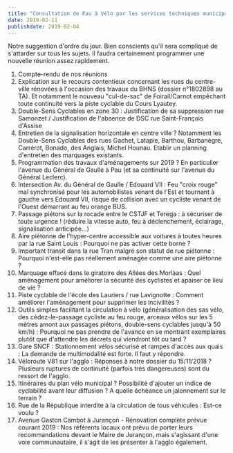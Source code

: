 ```yaml
---
title: "Consultation de Pau à Vélo par les services techniques municipaux"
date: 2019-02-11
publishdate: 2019-02-04
---
```


Notre suggestion d'ordre du jour. Bien conscients qu'il sera compliqué de 
s'attarder sur tous les sujets. Il faudra certainement programmer une nouvelle 
réunion assez rapidement.

1. Compte-rendu de nos réunions 
2. Explication sur le recours contentieux concernant les rues du centre-ville rénovées à l'occasion des travaux du BHNS (dossier n°1802898 au TA). Et notamment le nouveau "cul-de-sac" de Foirail/Carnot empêchant toute continuité vers la piste cyclable du Cours Lyautey.
3. Double-Sens Cyclables en zone 30 : Justification de sa suppression rue Samonzet / Justification de l'absence de DSC rue Saint-François d'Assise
4. Entretien de la signalisation horizontale en centre ville ? Notamment les Double-Sens Cyclables des rues Gachet, Latapie, Barthou, Barbanègre, Carrérot, Bonado, des Anglais, Michel Hounau. Etablir un planning d'entretien des marquages existants.
5. Programmation des travaux d'aménagements sur 2019 ? En particulier l'avenue du Général de Gaulle à Pau (et sa continuité sur l'avenue du Général Leclerc).
6. Intersection Av. du Général de Gaulle / Edouard VII : Feu "croix rouge" mal synchronisé pour les automobilistes venant de l'Est et tournant à gauche vers Edouard VII, risque de collision avec un cycliste venant de l'Ouest démarrant au feu orange BUS.
7. Passage piétons sur la rocade entre le CSTJF et Terega : à sécuriser de toute urgence ! (réduire la vitesse auto, feu à déclenchement, éclairage, signalisation anticipée...)
8. Aire piétonne de l'hyper-centre accessible aux voitures à toutes heures par la rue Saint Louis : Pourquoi ne pas activer cette borne ?
9. Important transit dans la rue Tran malgré son statut de rue piétonne : Pourquoi n'est-elle pas réellement aménagée comme une aire piétonne ?
10. Marquage effacé dans le giratoire des Allées des Morlàas : Quel aménagement pour améliorer la sécurité des cyclistes et apaiser ce lieu de vie ?
11. Piste cyclable de l'école des Lauriers / rue Lavignotte : Comment améliorer l'aménagement pour supprimer les incivilités ?
12. Outils simples facilitant la circulation à vélo (généralisation des sas vélo, des cédez-le-passage cycliste au feu rouge, arceaux vélos sur les 5 mètres amont aux passages piétons, double-sens cyclables jusqu'à 50 km/h) : Pourquoi ne pas prendre de l'avance en se montrant exemplaires plutôt que d'attendre les décrets qui viendront tôt ou tard ?
13. Gare SNCF : Stationnement vélos sécurisé et rampes d'accès aux quais : La demande de multimodalité est forte. Il faut y répondre.
14. Véloroute V81 sur l'agglo : Réponses à notre dossier du 15/11/2018 ? Plusieurs ruptures de continuité (parfois très dangereuses) sont du ressort de l'agglo.
15. Itinéraires du plan vélo municipal ? Possibilité d'ajouter un indice de cyclabilité avant leur diffusion ? A quelle échéance un jalonnement sur le terrain ?
16. Rue de la République interdite à la circulation de tous véhicules : Est-ce voulu ?
17. Avenue Gaston Cambot à Jurançon - Rénovation complète prévue courant 2019 : Nos référents locaux ont prévu de porter leurs recommandations devant le Maire de Jurançon, mais s'agissant d'une voie communautaire, il s'agit de les présenter à l'agglo également.
